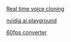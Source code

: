 [Real time voice cloning](https://github.com/CorentinJ/Real-Time-Voice-Cloning)

[nvidia ai playground](https://www.nvidia.com/en-us/research/ai-playground/)

[60fps converter](https://github.com/baowenbo/DAIN)
